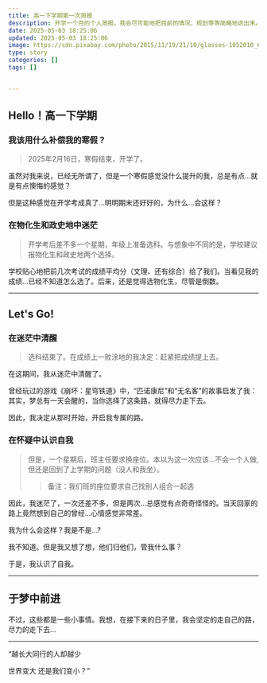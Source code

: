 ```yaml
---
title: 高一下学期第一次简报
description: 开学一个月的个人简报。我会尽可能地把目前的情况、规划等等简略地说出来。
date: 2025-05-03 18:25:06
updated: 2025-05-03 18:25:06
image: https://cdn.pixabay.com/photo/2015/11/19/21/10/glasses-1052010_640.jpg
type: story
categories: []
tags: []


---
```


## Hello！高一下学期

### 我该用什么补偿我的寒假？

>2025年2月16日，寒假结束，开学了。

虽然对我来说，已经无所谓了，但是一个寒假感觉没什么提升的我，总是有点...就是有点懊悔的感觉？

但是这种感觉在开学考成真了...明明期末还好好的，为什么...会这样？

### 在物化生和政史地中迷茫

>开学考后差不多一个星期，年级上准备选科。与想象中不同的是，学校建议报物化生和政史地两个选择。

学校贴心地把前几次考试的成绩平均分（文理、还有综合）给了我们。当看见我的成绩...已经不知道怎么选了。后来，还是觉得选物化生，尽管是倒数。

---

## Let's Go! 


### 在迷茫中清醒

>选科结束了。在成绩上一败涂地的我决定：赶紧把成绩提上去。

在这期间，我从迷茫中清醒了。

曾经玩过的游戏《崩坏：星穹铁道》中，“匹诺康尼”和“无名客”的故事启发了我：其实，梦总有一天会醒的，当你选择了这条路，就得尽力走下去。

因此，我决定从那时开始，开启我专属的路。

### 在怀疑中认识自我


>但是，一个星期后，班主任要求换座位。本以为这一次应该...不会一个人做,但还是回到了上学期的问题（没人和我坐）。
>> 备注：我们班的座位要求自己找别人组合一起选

因此，我迷茫了，一次还差不多，但是两次...总感觉有点奇奇怪怪的。当天回家的路上竟然想到自己的曾经...心情感觉非常差。

我为什么会这样？我是不是...?

我不知道。但是我又想了想，他们归他们，管我什么事？

于是，我认识了自我。

---

## 于梦中前进

不过，这些都是一些小事情。我想，在接下来的日子里，我会坚定的走自己的路，尽力的走下去...

---

“越长大同行的人却越少

世界变大 还是我们变小？”


